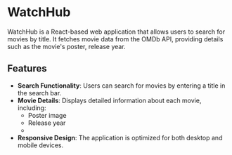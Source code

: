 # WatchHub

WatchHub is a React-based web application that allows users to search for movies by title. It fetches movie data from the OMDb API, providing details such as the movie's poster, release year.

## Features

- **Search Functionality**: Users can search for movies by entering a title in the search bar.
- **Movie Details**: Displays detailed information about each movie, including:
  - Poster image
  - Release year
  - 
- **Responsive Design**: The application is optimized for both desktop and mobile devices.
